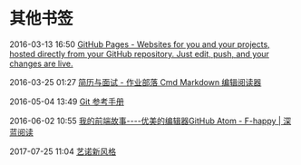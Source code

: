 # 其他书签

2016-03-13 16:50 [GitHub Pages - Websites for you and your projects, hosted directly from your GitHub repository. Just edit, push, and your changes are live.](https://pages.github.com/)

2016-03-25 01:27 [简历与面试 - 作业部落 Cmd Markdown 编辑阅读器](https://www.zybuluo.com/frankfang/note/295869)

2016-05-04 13:49 [Git 参考手册](http://gitref.org/zh/about.html)

2016-06-02 10:55 [我的前端故事----优美的编辑器GitHub Atom - F-happy | 深蓝阅读](http://bluereader.org/article/81294874)

2017-07-25 11:04 [艺诺新风格](https://pro.modao.cc/app/VnUCpMgSWHTnbsg3pOV9SYBFHTCszF9?via=qrcode#screen=s572F52F9651500366634645)



